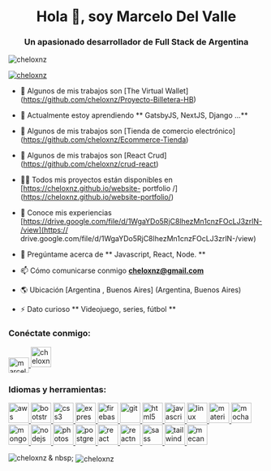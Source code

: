 <h1 align = "center"> Hola 👋, soy Marcelo Del Valle </h1>
<h3 align = "center"> Un apasionado desarrollador de Full Stack de Argentina </h3>

<p align = "left"> <img src = "https://komarev.com/ghpvc/?username=cheloxnz&label=Profile%20views&color=0e75b6&style=flat" alt = "cheloxnz" /> </p>

<p align = "left"> <a href = " https://github.com/ryo-ma/github-profile-trophy"><img src = "https://github-profile-trophy.vercel.app/?username=cheloxnz" alt = "cheloxnz" /> </a> </p>

- 🔭 Algunos de mis trabajos son [The Virtual Wallet] (https://github.com/cheloxnz/Proyecto-Billetera-HB)

- 🌱 Actualmente estoy aprendiendo ** GatsbyJS, NextJS, Django ...**

- 🔭 Algunos de mis trabajos son [Tienda de comercio electrónico] (https://github.com/cheloxnz/Ecommerce-Tienda)

- 🔭 Algunos de mis trabajos son [React Crud] (https://github.com/cheloxnz/crud-react)

- 👨‍💻 Todos mis proyectos están disponibles en [https://cheloxnz.github.io/website- portfolio /] (https://cheloxnz.github.io/website-portfolio/)

- 📄 Conoce mis experiencias [https://drive.google.com/file/d/1WgaYDo5RjC8lhezMn1cnzFOcLJ3zrlN-/view](https:// drive.google.com/file/d/1WgaYDo5RjC8lhezMn1cnzFOcLJ3zrlN-/view)

- 💬 Pregúntame acerca de ** Javascript, React, Node. **

- 📫 Cómo comunicarse conmigo **cheloxnz@gmail.com**

- 🌎 Ubicación [Argentina , Buenos Aires] (Argentina, Buenos Aires)

- ⚡ Dato curioso ** Videojuego, series, fútbol **

<h3 align = "left"> Conéctate conmigo: </h3>
<p align = "left">
<a href="https://linkedin.com/in/marcelo del valle" target="blank"> <img align = "center" src = "https://cdn.jsdelivr.net/npm/simple-icons @ 3.0.1 / icons / linkedin.svg "alt =" marcelo del valle "height =" 30 "width =" 40 "/> </a>
<a href =" https://instagram.com/cheloxnz25 "target = "en blanco"> <img align = "centro" src = "https://cdn.jsdelivr.net/npm/simple-icons@3.0.1/icons/instagram.svg" alt = "cheloxnz25" altura = "30 "width =" 40 "/> </a>
</p>

<h3 align =" left "> Idiomas y herramientas: </h3>
<p align = "left"> <a href="https://aws.amazon.com" target="_blank"> <img src = "https://devicons.github.io/devicon/devicon.git/ icons / amazonwebservices / amazonwebservices-original-wordmark.svg "alt =" aws "width =" 40 "height =" 40 "/> </a> <a href =" https://getbootstrap.com "target =" _ en blanco "> <img src =" https://devicons.github.io/devicon/devicon.git/icons/bootstrap/bootstrap-plain.svg "alt =" bootstrap "width =" 40 "height =" 40 "/> </a> <a href="https://www.w3schools.com/css/" target="_blank"> <img src = "https://devicons.github.io/devicon/devicon.git / icons / css3 / css3-original-wordmark.svg "alt =" css3 "width =" 40 "height =" 40 "/> </a> <a href =" https://expressjs.com "target = "_blank"> <img src = "https://devicons.github.io/devicon/devicon.git/icons/express/express-original-wordmark.svg" alt = "express" width = "40" height = " 40 "/> </a> <a href="https://firebase.google.com/" target="_blank"> <img src =" https://www.vectorlogo.zone/logos/firebase/firebase -icon.svg "alt =" firebase "width =" 40 "height =" 40 "/> </a> <a href="https://git-scm.com/" target="_blank"><img src = "https://www.vectorlogo.zone/logos/git-scm/git-scm-icon.svg" alt = "git" width = "40" height = "40" /> </a> <a href="https://www.w3.org/html/" target="_blank"> <img src = "https://devicons.github.io/devicon/devicon.git/icons/html5/html5 -original-wordmark.svg "alt =" html5 "width =" 40 "height =" 40 "/> </a> <a href =" https://developer.mozilla.org/en-US/docs/Web / JavaScript "target =" _ blank "> <img src =" https://devicons.github.io/devicon/devicon.git/icons/javascript/javascript-original.svg "alt =" javascript "width =" 40 " altura = "40" /> </a><a href="https://www.linux.org/" target="_blank"> <img src = "https://devicons.github.io/devicon/devicon.git/icons/linux/linux-original .svg "alt =" linux "width =" 40 "height =" 40 "/> </a> <a href="https://materializecss.com/" target="_blank"> <img src =" https : //raw.githubusercontent.com/prplx/svg-logos/5585531d45d294869c4eaab4d7cf2e9c167710a9/svg/materialize.svg "alt =" materialize "width =" 40 "height =" 40 "/> </a> <a href =" https : //mochajs.org "target =" _ blank "> <img src =" https://www.vectorlogo.zone/logos/mochajs/mochajs-icon.svg "alt ="mocha "width =" 40 "height =" 40 "/> </a> <a href="https://www.mongodb.com/" target="_blank"> <img src =" https: // devicons .github.io / devicon / devicon.git / icons / mongodb / mongodb-original-wordmark.svg "alt =" mongodb "width =" 40 "height =" 40 "/> </a> <a href =" https : //nodejs.org "target =" _ blank "> <img src =" https://devicons.github.io/devicon/devicon.git/icons/nodejs/nodejs-original-wordmark.svg "alt =" nodejs "width =" 40 "height =" 40 "/> </a> <a href="https://www.photoshop.com/en" target="_blank"> <img src =" https://devicons.github.io/devicon/devicon.git/icons/photoshop/photoshop-plain.svg "alt =" photoshop "width =" 40 "height =" 40 "/> </a> <a href =" https://www.postgresql.org "target =" _ blank "> <img src =" https://devicons.github.io/devicon/devicon.git/icons/postgresql/postgresql-original-wordmark.svg "alt = "postgresql" width = "40" height = "40" /> </a> <a href="https://reactjs.org/" target="_blank"> <img src = "https: // devicons .github.io / devicon / devicon.git / icons / react / react-original-wordmark.svg "alt =" react "width =" 40 "height =" 40 "/> </a> <a href ="https://reactnative.dev/ "target =" _ blank "> <img src =" https://reactnative.dev/img/header_logo.svg "alt =" reactnative "width =" 40 "height =" 40 "/ > </a> <a href="https://sass-lang.com" target="_blank"> <img src = "https://devicons.github.io/devicon/devicon.git/icons/sass /sass-original.svg "alt =" sass "width =" 40 "height =" 40 "/> </a> <a href="https://tailwindcss.com/" target="_blank"> <img src = "https://www.vectorlogo.zone/logos/tailwindcss/tailwindcss-icon.svg" alt = "tailwind" width = "40" height = "40" /> </a> <a href = "https://www.typescriptlang.org/" target = "_ blank"> <img src = "https://devicons.github.io/devicon/devicon.git/icons/typescript/typescript-original. svg "alt =" mecanografiado "width =" 40 "height =" 40 "/> </a> </p>

<p> <img align = "left" src = "https://github-readme-stats.vercel.app/api/top-langs?username=cheloxnz&show_icons=true&locale=en&layout=compact" alt = "cheloxnz" /> </p>

<p> & nbsp; <img align = "center" src = "https://github-readme-stats.vercel.app/api?username=cheloxnz&show_icons=true&locale=en" alt = "cheloxnz" /> </p>
